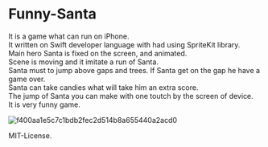 # Funny-Santa

It is a game what can run on iPhone.</br>
It written on Swift developer language with had using SpriteKit library.</br>
Main hero Santa is fixed on the screen, and animated.</br>
Scene is moving and it imitate a run of Santa.</br>
Santa must to jump above gaps and trees. If Santa get on the gap he have a game over.</br>
Santa can take candies what will take him an extra score.</br>
The jump of Santa you can make with one toutch by the screen of device.</br>
It is very funny game.</br>

![f400aa1e5c7c1bdb2fec2d514b8a655440a2acd0](https://user-images.githubusercontent.com/15982074/110774414-723ff000-8266-11eb-9a21-2b5d2a95440b.gif)

MIT-License.
